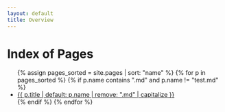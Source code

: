 ```yaml
---
layout: default
title: Overview
---
```


# Index of Pages

<ul>
{% assign pages_sorted = site.pages | sort: "name" %}
{% for p in pages_sorted %}
  {% if p.name contains ".md" and p.name != "test.md" %}
    <li><a href="{{ p.url | relative_url }}">{{ p.title | default: p.name | remove: ".md" | capitalize }}</a></li>
  {% endif %}
{% endfor %}
</ul>